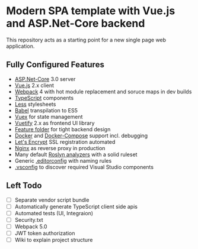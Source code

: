 ﻿# Modern SPA template with Vue.js and ASP.Net-Core backend

This repository acts as a starting point for a new single page web application.

## Fully Configured Features

- [ASP.Net-Core](https://docs.microsoft.com/en-us/aspnet/core/?view=aspnetcore-3.0) 3.0 server
- [Vue.js](https://vuejs.org/) 2.x client
- [Webpack](https://webpack.js.org/) 4 with hot module replacement and soruce maps in dev builds
- [TypeScript](https://www.typescriptlang.org/) components
- [Less](http://lesscss.org/) stylesheets
- [Babel](https://babeljs.io/) transpilation to ES5
- [Vuex](https://vuex.vuejs.org/) for state management
- [Vuetify](https://vuetifyjs.com/) 2.x as frontend UI library
- [Feature folder](https://github.com/OdeToCode/AddFeatureFolders) for tight backend design
- [Docker](https://www.docker.com/) and [Docker-Compose](https://docs.docker.com/compose/) support incl. debugging
- [Let's Encrypt](https://letsencrypt.org/) SSL registration automated
- [Nginx](https://www.nginx.com/) as reverse proxy in production
- Many default [Roslyn analyzers](https://docs.microsoft.com/en-us/visualstudio/extensibility/getting-started-with-roslyn-analyzers) with a solid ruleset
- Generic [.editorconfig](https://docs.microsoft.com/en-us/visualstudio/ide/create-portable-custom-editor-options) with naming rules
- [.vsconfig](https://devblogs.microsoft.com/setup/configure-visual-studio-across-your-organization-with-vsconfig/) to discover required Visual Studio components

## Left Todo

- [ ] Separate vendor script bundle
- [ ] Automatically generate TypeScript client side apis
- [ ] Automated tests (UI, Integraion)
- [ ] Security.txt
- [ ] Webpack 5.0
- [ ] JWT token authorization
- [ ] Wiki to explain project structure
